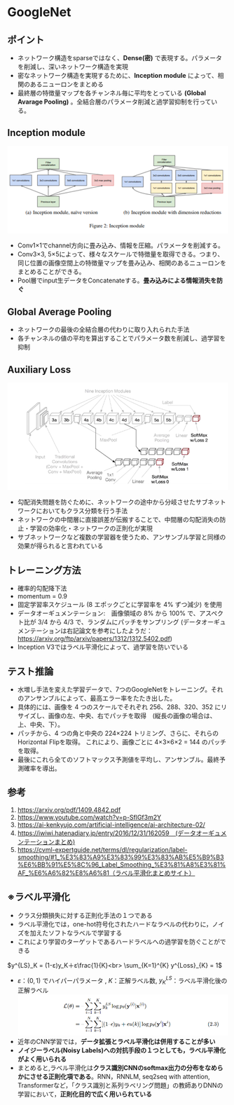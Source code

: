 # GoogleNet
## ポイント
- ネットワーク構造をsparseではなく、**Dense(密)** で表現する。パラメータを削減し、深いネットワーク構造を実現
- 密なネットワーク構造を実現するために、**Inception module** によって、相関のあるニューロンをまとめる
- 最終層の特徴量マップを各チャンネル毎に平均をとっている **(Global Avarage Pooling)** 。全結合層のパラメータ削減と過学習抑制を行っている。
## Inception module
<img alt="Inception Module" src="./image/Inception_module_v2.png"></img>
- Conv1×1でchannel方向に畳み込み、情報を圧縮。パラメータを削減する。
- Conv3×3, 5×5によって、様々なスケールで特徴量を取得できる。つまり、同じ位置の画像空間上の特徴量マップを畳み込み、相関のあるニューロンをまとめることができる。
- Pool層でinput生データをConcatenateする。**畳み込みによる情報消失を防ぐ**
## Global Average Pooling
- ネットワークの最後の全結合層の代わりに取り入れられた手法
- 各チャンネルの値の平均を算出することでパラメータ数を削減し、過学習を抑制
## Auxiliary Loss
<img alt="Aux" src="./image/auxiliary_loss.png"></img>
- 勾配消失問題を防ぐために、ネットワークの途中から分岐させたサブネットワークにおいてもクラス分類を行う手法
- ネットワークの中間層に直接誤差が伝搬することで、中間層の勾配消失の防止・学習の効率化・ネットワークの正則化が実現
- サブネットワークなど複数の学習器を使うため、アンサンブル学習と同様の効果が得られると言われている
## トレーニング方法
- 確率的勾配降下法
- momentum = 0.9 
- 固定学習率スケジュール (8 エポックごとに学習率を 4% ずつ減少) を使用
- データオーギュメンテーション:　画像領域の 8% から 100% で、アスペクト比が 3/4 から 4/3 で、ランダムにパッチをサンプリング
(データオーギュメンテーションは右記論文を参考にしたようだ：https://arxiv.org/ftp/arxiv/papers/1312/1312.5402.pdf)
- Inception V3ではラベル平滑化によって、過学習を防いでいる
## テスト推論
- 水増し手法を変えた学習データで、7つのGoogleNetをトレーニング。それのアンサンブルによって、最高エラー率をたたき出した。
- 具体的には、画像を 4 つのスケールでそれぞれ 256、288、320、352 にリサイズし、画像の左、中央、右でパッチを取得　(縦長の画像の場合は、 上、中央、下）。
- パッチから、4 つの角と中央の 224×224 トリミング、さらに、それらのHorizontal Flipを取得。 これにより、画像ごとに 4×3×6×2 = 144 のパッチを取得。 
- 最後にこれら全てのソフトマックス予測値を平均し、アンサンブル。最終予測確率を導出。
## 参考
1. https://arxiv.org/pdf/1409.4842.pdf
2. https://www.youtube.com/watch?v=p-SflGf3m2Y
3. https://ai-kenkyujo.com/artificial-intelligence/ai-architecture-02/
4. https://iwiwi.hatenadiary.jp/entry/2016/12/31/162059　(データオーギュメンテーションまとめ)
5. https://cvml-expertguide.net/terms/dl/regularization/label-smoothing/#1_%E3%83%A9%E3%83%99%E3%83%AB%E5%B9%B3%E6%BB%91%E5%8C%96_Label_Smoothing_%E3%81%A8%E3%81%AF_%E6%A6%82%E8%A6%81（ラベル平滑化まとめサイト）
## ※ラベル平滑化
- クラス分類損失に対する正則化手法の１つである
- ラベル平滑化では，one-hot符号化されたハードなラベルの代わりに，ノイズを加えたソフトなラベルで学習する
- これにより学習のターゲットであるハードラベルへの過学習を防ぐことができる<br>

$y^{LS}_K = (1-ε)y_K＋ε\frac{1}{K}<br>
\sum_{K=1}^{K} y^{Loss}_{K} = 1$<br>

- $ε：(0,1)$ でハイパーパラメータ , $K$：正解ラベル数, $y^{LS}_K$：ラベル平滑化後の正解ラベル
<img alt="Label smoothing" src="./image/label_smoothing.png"></img>
- 近年のCNN学習では，**データ拡張とラベル平滑化は併用することが多い**
- **ノイジーラベル(Noisy Labels)への対抗手段の１つとしても，ラベル平滑化がよく用いられる**
- まとめると,ラベル平滑化は**クラス識別CNNのsoftmax出力の分布をなめらかにさせる正則化項である**。RNN，RNNLM, seq2seq with attention, Transformerなど，「クラス識別と系列ラベリング問題」の教師ありDNNの学習において，**正則化目的で広く用いられている**
